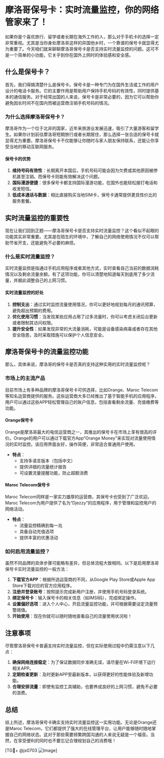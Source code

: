 # 摩洛哥保号卡：实时流量监控，你的网络管家来了！

如果你是个喜欢旅行、留学或者长期在海外工作的人，那么对于手机卡的选择一定非常重视。尤其是当你身处摩洛哥这样的异国他乡时，一个靠谱的保号卡就显得尤为重要了。今天咱们就来聊聊摩洛哥保号卡是否支持实时流量监控的问题。这可不是一个简单的小功能，它关乎到你在国外上网时的体验感和安全感。

## 什么是保号卡？

首先，我们得搞清楚什么是保号卡。保号卡是一种专门为在国外生活或工作的用户设计的电话卡服务。它的主要作用是帮助用户保持手机号码的有效性，同时提供基本的通信服务。对于经常出国的人来说，保号卡是非常必要的，因为它可以帮助你避免因长时间不在国内而被运营商注销手机号码的情况。

### 为什么选择摩洛哥保号卡？

摩洛哥作为一个位于北非的国家，近年来旅游业发展迅速，吸引了大量游客和留学生。如果你计划前往摩洛哥短期旅行或者长期居住，那么选择一张合适的保号卡就显得尤为重要。摩洛哥保号卡不仅能够让你随时与家人朋友保持联系，还能让你享受当地的移动互联网服务。

#### 保号卡的优势

1. **维持号码有效性**：长期离开本国后，手机号码可能会因为欠费或其他原因被停机甚至注销。而保号卡则能有效解决这个问题。
2. **国际漫游便捷**：很多保号卡都支持国际漫游功能，在国外也能轻松接打电话和收发短信。
3. **低成本通话与数据**：相比直接购买当地SIM卡，保号卡通常提供更具性价比的服务套餐。

## 实时流量监控的重要性

现在让我们回到正题——摩洛哥保号卡是否支持实时流量监控？这个看似不起眼的功能其实非常重要。尤其是在陌生的环境中，了解自己的网络使用情况不仅可以帮助节省开支，还能避免不必要的麻烦。

### 什么是实时流量监控？

实时流量监控是指通过手机应用程序或者其他方式，实时查看自己当前的数据消耗情况以及剩余流量余额。有了这项功能，你可以清楚地知道每天到底用了多少流量，并据此调整自己的上网习惯。

#### 实时流量监控的好处

1. **控制支出**：通过实时监控流量使用情况，你可以更好地规划每月的通讯预算，避免超出预期的费用。
2. **优化使用习惯**：当发现某些应用占用了过多流量时，你可以考虑关闭后台更新或者限制其访问权限。
3. **提升安全性**：如果发现异常的大流量消耗，可能是设备感染病毒或者存在其他安全隐患，及时采取措施可以保护个人信息安全。

## 摩洛哥保号卡的流量监控功能

那么，具体来说，摩洛哥的保号卡是否真的支持这种实用的实时流量监控呢？

### 市场上的主流产品

目前市场上有多种品牌的摩洛哥保号卡可供选择，比如Orange、Maroc Telecom等知名运营商提供的服务。这些运营商大多已经推出了基于智能手机的应用程序，用户可以通过这些APP轻松管理自己的账户信息，包括查看剩余流量、充值缴费等功能。

#### Orange保号卡

Orange是摩洛哥最大的电信运营商之一，其推出的保号卡在市场上享有很高的评价。Orange的用户可以通过下载官方App“Orange Money”来实现对流量使用情况的实时监控。该应用界面友好，操作简便，非常适合普通用户使用。

- **特点**：
  - 支持多语言版本（包括中文）
  - 提供详细的流量统计报告
  - 可设置流量提醒功能，防止超额消费

#### Maroc Telecom保号卡

Maroc Telecom同样是一家实力雄厚的运营商，其保号卡也受到了广泛欢迎。Maroc Telecom为用户提供了名为“Djezzy”的应用程序，用于管理和监控用户的网络活动。

- **特点**：
  - 流量监控精确到每一兆
  - 具备自动充值选项
  - 提供丰富的优惠活动

### 如何启用流量监控？

虽然不同品牌的具体步骤可能略有差异，但总体流程大致相同。以下是启用摩洛哥保号卡实时流量监控的一般方法：

1. **下载官方APP**：根据所选运营商的不同，从Google Play Store或Apple App Store下载对应的官方应用程序。
2. **注册并登录账号**：按照提示完成新用户注册，并使用手机号码登录系统。
3. **绑定保号卡**：输入保号卡的相关信息（如IMSI码），完成绑定操作。
4. **设置偏好选项**：进入个人中心，开启流量监控功能，并可根据需要设定流量预警阈值。
5. **开始使用**：现在你就可以随时随地查看自己的流量使用状况啦！

## 注意事项

尽管摩洛哥保号卡普遍支持实时流量监控，但在实际使用过程中仍需注意以下几点：

1. **确保网络连接稳定**：为了保证数据同步准确无误，请尽量在Wi-Fi环境下运行相关APP。
2. **定期检查更新**：及时更新APP至最新版本，以获得更好的性能体验及新增功能。
3. **合理安排流量**：即使有监控工具辅助，也要养成良好的上网习惯，避免不必要的浪费。

## 总结

综上所述，摩洛哥保号卡确实支持实时流量监控这一实用功能。无论是Orange还是Maroc Telecom，它们都提供了强大的在线管理平台，让用户能够随时随地掌握自己的网络状态。这对于那些需要频繁跨国沟通的人来说无疑是一个福音。当然，在享受便利的同时也不要忘记合理规划自己的消费哦！

[TG💪+ @jx0703 ![Image](https://github.com/user-attachments/assets/dbca1d08-cadb-493c-b0ec-ad6f7a83f270)]